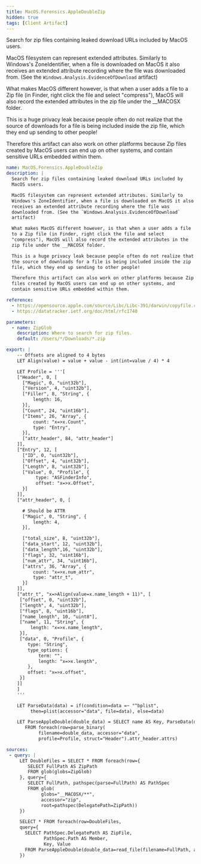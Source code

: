 ```yaml
---
title: MacOS.Forensics.AppleDoubleZip
hidden: true
tags: [Client Artifact]
---
```


Search for zip files containing leaked download URLs included by
MacOS users.

MacOS filesystem can represent extended attributes. Similarly to
Windows's ZoneIdentifier, when a file is downloaded on MacOS it also
receives an extended attribute recording where the file was
downloaded from. (See the `Windows.Analysis.EvidenceOfDownload`
artifact)

What makes MacOS different however, is that when a user adds a file
to a Zip file (in Finder, right click the file and select
"compress"), MacOS will also record the extended attributes in the
zip file under the __MACOSX folder.

This is a huge privacy leak because people often do not realize that
the source of downloads for a file is being included inside the zip
file, which they end up sending to other people!

Therefore this artifact can also work on other platforms because Zip
files created by MacOS users can end up on other systems, and
contain sensitive URLs embedded within them.


```yaml
name: MacOS.Forensics.AppleDoubleZip
description: |
  Search for zip files containing leaked download URLs included by
  MacOS users.

  MacOS filesystem can represent extended attributes. Similarly to
  Windows's ZoneIdentifier, when a file is downloaded on MacOS it also
  receives an extended attribute recording where the file was
  downloaded from. (See the `Windows.Analysis.EvidenceOfDownload`
  artifact)

  What makes MacOS different however, is that when a user adds a file
  to a Zip file (in Finder, right click the file and select
  "compress"), MacOS will also record the extended attributes in the
  zip file under the __MACOSX folder.

  This is a huge privacy leak because people often do not realize that
  the source of downloads for a file is being included inside the zip
  file, which they end up sending to other people!

  Therefore this artifact can also work on other platforms because Zip
  files created by MacOS users can end up on other systems, and
  contain sensitive URLs embedded within them.

reference:
  - https://opensource.apple.com/source/Libc/Libc-391/darwin/copyfile.c
  - https://datatracker.ietf.org/doc/html/rfc1740

parameters:
  - name: ZipGlob
    description: Where to search for zip files.
    default: /Users/*/Downloads/*.zip

export: |
    -- Offsets are aligned to 4 bytes
    LET Align(value) = value + value - int(int=value / 4) * 4

    LET Profile = '''[
    ["Header", 0, [
      ["Magic", 0, "uint32b"],
      ["Version", 4, "uint32b"],
      ["Filler", 8, "String", {
          length: 16,
      }],
      ["Count", 24, "uint16b"],
      ["Items", 26, "Array", {
          count: "x=>x.Count",
          type: "Entry",
      }],
      ["attr_header", 84, "attr_header"]
    ]],
    ["Entry", 12, [
      ["ID", 0, "uint32b"],
      ["Offset", 4, "uint32b"],
      ["Length", 8, "uint32b"],
      ["Value", 0, "Profile", {
           type: "ASFinderInfo",
           offset: "x=>x.Offset",
      }]
    ]],
    ["attr_header", 0, [

      # Should be ATTR
      ["Magic", 0, "String", {
          length: 4,
      }],

      ["total_size", 8, "uint32b"],
      ["data_start", 12, "uint32b"],
      ["data_length",16, "uint32b"],
      ["flags", 32, "uint16b"],
      ["num_attr", 34, "uint16b"],
      ["attrs", 36, "Array", {
          count: "x=>x.num_attr",
          type: "attr_t",
      }]
    ]],
    ["attr_t", "x=>Align(value=x.name_length + 11)", [
     ["offset", 0, "uint32b"],
     ["length", 4, "uint32b"],
     ["flags", 8, "uint16b"],
     ["name_length", 10, "uint8"],
     ["name", 11, "String", {
         length: "x=>x.name_length",
     }],
     ["data", 0, "Profile", {
        type: "String",
        type_options: {
            term: "",
            length: "x=>x.length",
        },
        offset: "x=>x.offset",
     }]
    ]]
    ]
    '''

    LET ParseData(data) = if(condition=data =~ "^bplist",
         then=plist(accessor="data", file=data), else=data)

    LET ParseAppleDouble(double_data) = SELECT name AS Key, ParseData(data=data) AS Value
       FROM foreach(row=parse_binary(
            filename=double_data, accessor="data",
            profile=Profile, struct="Header").attr_header.attrs)

sources:
 - query: |
     LET DoubleFiles = SELECT * FROM foreach(row={
        SELECT FullPath AS ZipPath
        FROM glob(globs=ZipGlob)
     }, query={
        SELECT FullPath, pathspec(parse=FullPath) AS PathSpec
        FROM glob(
             globs="__MACOSX/**",
             accessor="zip",
             root=pathspec(DelegatePath=ZipPath))
     })

     SELECT * FROM foreach(row=DoubleFiles,
     query={
       SELECT PathSpec.DelegatePath AS ZipFile,
              PathSpec.Path AS Member,
              Key, Value
       FROM ParseAppleDouble(double_data=read_file(filename=FullPath, accessor="zip"))
     })

```
